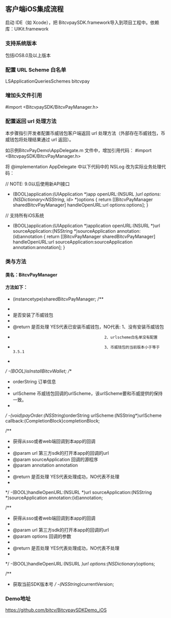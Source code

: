 ## 客户端iOS集成流程
启动 IDE（如 Xcode），把 BitcvpaySDK.framework导入到项目工程中。依赖库：UIKit.framework

### 支持系统版本
包括iOS8.0及以上版本

### 配置 URL Scheme 白名单
<key>LSApplicationQueriesSchemes</key>
	<array>
		<string>bitcvpay</string>
	</array>

### 增加头文件引用
#import <BitcvpaySDK/BitcvPayManager.h>

### 配置返回 url 处理方法
本步骤指引开发者配置币威钱包客户端返回 url 处理方法（外部存在币威钱包，币威钱包将处理结果通过 url 返回）。

如示例BitcvPayDemo\AppDelegate.m 文件中，增加引用代码：
#import <BitcvpaySDK/BitcvPayManager.h>

将 @implementation AppDelegate 中以下代码中的 NSLog 改为实际业务处理代码：

// NOTE: 9.0以后使用新API接口
- (BOOL)application:(UIApplication *)app openURL:(NSURL *)url options:(NSDictionary<NSString*, id> *)options
{
    return [[BitcvPayManager sharedBitcvPayManager] handleOpenURL:url options:options];
}

// 支持所有iOS系统
- (BOOL)application:(UIApplication *)application openURL:(NSURL *)url sourceApplication:(NSString *)sourceApplication annotation:(id)annotation
{
    return [[BitcvPayManager sharedBitcvPayManager] handleOpenURL:url sourceApplication:sourceApplication annotation:annotation];
}


### 类与方法
#### 类名：BitcvPayManager

#### 方法如下：
+ (instancetype)sharedBitcvPayManager;
/**
 *
 * 是否安装了币威钱包
 *
 * @return 是否处理  YES代表已安装币威钱包，NO代表:  1、没有安装币威钱包
 *                                             2、urlscheme白名单没有配置
 *                                             3、币威钱包的当前版本小于等于3.5.1
 *
 */
-(BOOL)isInstallBitcvWallet;
/**
 *  orderString 订单信息
 *
 *  urlScheme 币威钱包回调的urlScheme，该urlScheme要和币威提供的保持一致。
 *
 */
-(void)payOrder:(NSString*)orderString urlScheme:(NSString*)urlScheme callback:(CompletionBlock)completionBlock;

/**
 *  获得从sso或者web端回调到本app的回调
 *
 *  @param url               第三方sdk的打开本app的回调的url
 *  @param sourceApplication 回调的源程序
 *  @param annotation        annotation
 *
 *  @return 是否处理  YES代表处理成功，NO代表不处理
 *
 */
-(BOOL)handleOpenURL:(NSURL *)url sourceApplication:(NSString *)sourceApplication annotation:(id)annotation;

/**
 *  获得从sso或者web端回调到本app的回调
 *
 *  @param url     第三方sdk的打开本app的回调的url
 *  @param options 回调的参数
 *
 *  @return 是否处理  YES代表处理成功，NO代表不处理
 *
 */
-(BOOL)handleOpenURL:(NSURL *)url options:(NSDictionary*)options;

/**
 *  获取当前SDK版本号
 */
-(NSString*)currentVersion;

### Demo地址
https://github.com/bitcv/BitcvpaySDKDemo_iOS

